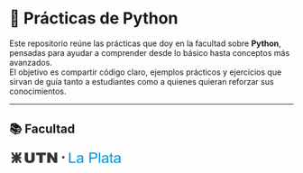 # 🐍 Prácticas de Python

Este repositorio reúne las prácticas que doy en la facultad sobre **Python**, pensadas para ayudar a comprender desde lo básico hasta conceptos más avanzados.  
El objetivo es compartir código claro, ejemplos prácticos y ejercicios que sirvan de guía tanto a estudiantes como a quienes quieran reforzar sus conocimientos.

---

## 📚 Facultad
<img src="src/logo-utnlp.png" alt="Logo de la Facultad" width="200">
